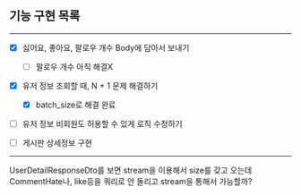 ## 기능 구현 목록
<hr>

- [x] 싫어요, 좋아요, 팔로우 개수 Body에 담아서 보내기
  - [ ] 팔로우 개수 아직 해결X
- [x] 유저 정보 조회할 때, N + 1 문제 해결하기
  - [x] batch_size로 해결 완료
- [ ] 유저 정보 비회원도 허용할 수 있게 로직 수정하기
- [ ] 게시판 상세정보 구현


<hr>

UserDetailResponseDto를 보면 stream을 이용해서 size를 갖고 오는데  
CommentHate나, like등을 쿼리로 안 돌리고 stream을 통해서 가능할까?  

